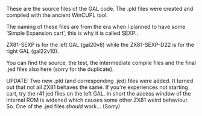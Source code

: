 These are the source files of the GAL code. The .pld files were created and compiled with the ancient WinCUPL tool.

The naming of these files are from the era when I planned to have some 'Simple Expansion cart', this is why it is called SEXP..

ZX81-SEXP is for the left GAL (gal20v8) while the ZX81-SEXP-D22 is for the right GAL (gal22v10).

You can find the source, the test, the intermediate compile files and the final .jed files also here (sorry for the duplicate).

UPDATE: Two new .pld (and corresponding .jed) files were added. It turned out that not all ZX81 behaves the same. If you're experiences not starting cart, try the r41 jed files on the left GAL. In short the access window of the internal ROM is widened which causes some other ZX81 weird behaviour. So. One of the .jed files _should_ work... (Sorry)
